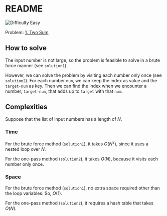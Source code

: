 # README

![Difficulty Easy](https://img.shields.io/badge/Difficulty-Easy-green)

Problem: [1. Two Sum][problem]

[problem]: https://leetcode.com/problems/two-sum/description/


## How to solve

The input number is not large, so the problem is feasible to solve in a brute force manner (see `solution1`).

However, we can solve the problem by visiting each number only once (see `solution2`).
For each number `num`, we can keep the index as value and the `target-num` as key.
Then we can find the index when we encounter a number, `target-num`, that adds up to `target` with that `num`.



## Complexities

Suppose that the list of input numbers has a length of $N$.

### Time

For the brute force method (`solution1`), it takes $O(N^2)$, since it uses a nested loop over $N$.

For the one-pass method (`solution2`), it takes $O(N)$, because it visits each number only once.

### Space

For the brute force method (`solution1`), no extra space required other than the loop variables.
So, $O(1)$.

For the one-pass method (`solution2`), it requires a hash table that takes $O(N)$.

